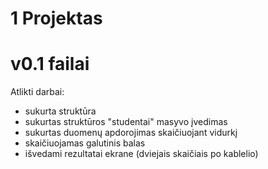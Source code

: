 # 1 Projektas
# v0.1 failai
Atlikti darbai:
* sukurta struktūra
* sukurtas struktūros "studentai" masyvo įvedimas
* sukurtas duomenų apdorojimas skaičiuojant vidurkį
* skaičiuojamas galutinis balas 
* išvedami rezultatai ekrane (dviejais skaičiais po kablelio)
